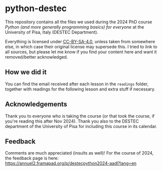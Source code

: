 # python-destec
This repository contains all the files we used during the 2024 PhD course *Python (and more generally programming basics) for everyone* at the University of Pisa, Italy (DESTEC Department).

Everything is licensed under [CC-BY-SA-4.0](https://creativecommons.org/licenses/by-sa/4.0/), unless taken from somewhere else, in which case their original license may supersede this. I tried to link to all sources, but please let me know if you find your content here and want it removed/better acknowledged.

## How we did it
You can find the email received after each lesson in the ``readings`` folder, together with readings for the following lesson and extra stuff if necessary.

## Acknowledgements
Thank you to everyone who is taking the course (or that took the course, if you're reading this after Nov 2024). Thank you also to the DESTEC department of the University of Pisa for including this course in its calendar.

## Feedback
Comments are much appreciated (insults as well)! For the course of 2024, the feedback page is here:
https://annuel2.framapad.org/p/destecpython2024-aadl?lang=en
